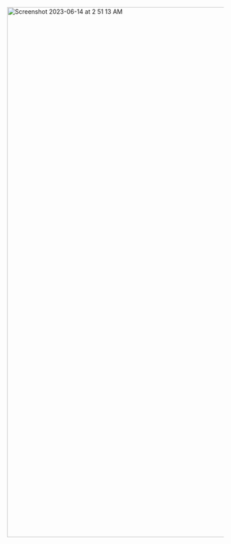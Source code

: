 <img width="1235" alt="Screenshot 2023-06-14 at 2 51 13 AM" src="https://github.com/EgzonBahtiri/ChatApp/assets/25590360/b77e6189-c07a-4fd3-9cec-a944f11a3bd2">
